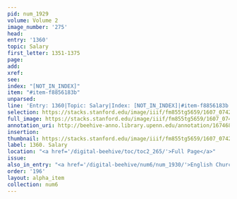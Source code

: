 ```yaml
---
pid: num_1929
volume: Volume 2
image_number: '275'
head:
entry: '1360'
topic: Salary
first_letter: 1351-1375
page:
add:
xref:
see:
index: "[NOT_IN_INDEX]"
item: "#item-f8856183b"
unparsed:
line: 'Entry: 1360|Topic: Salary|Index: [NOT_IN_INDEX]|#item-f8856183b'
selection: https://stacks.stanford.edu/image/iiif/fm855tg5659/1607_0742/392,4012,2808,216/full/0/default.jpg
full_image: https://stacks.stanford.edu/image/iiif/fm855tg5659/1607_0742/full/full/0/default.jpg
annotation_uri: http://beehive-anno.library.upenn.edu/annotation/1674681885900
insertion:
thumbnail: https://stacks.stanford.edu/image/iiif/fm855tg5659/1607_0742/392,4012,600,180/250,/0/default.jpg
label: 1360. Salary
location: "<a href='/digital-beehive/toc/toc2_265/'>Full Page</a>"
issue:
also_in_entry: "<a href='/digital-beehive/num6/num_1930/'>English Church</a>"
order: '196'
layout: alpha_item
collection: num6
---
```

